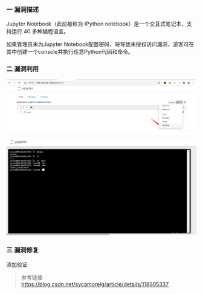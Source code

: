 ### 一 漏洞描述
Jupyter Notebook（此前被称为 IPython notebook）是一个交互式笔记本，支持运行 40 多种编程语言。

如果管理员未为Jupyter Notebook配置密码，将导致未授权访问漏洞，游客可在其中创建一个console并执行任意Python代码和命令。

### 二 漏洞利用
![img.png](img.png)

![img_1.png](img_1.png)


### 三 漏洞修复
添加验证

> 参考链接  
> https://blog.csdn.net/sycamorelg/article/details/118605337
